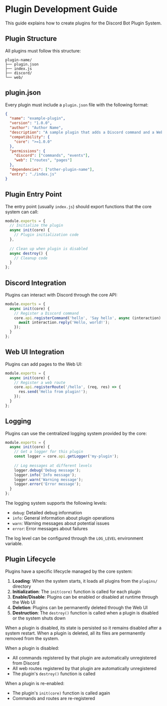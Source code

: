 # Plugin Development Guide

This guide explains how to create plugins for the Discord Bot Plugin System.

## Plugin Structure

All plugins must follow this structure:

```
plugin-name/
├── plugin.json
├── index.js
├── discord/
└── web/
```

## plugin.json

Every plugin must include a `plugin.json` file with the following format:

```json
{
  "name": "example-plugin",
  "version": "1.0.0",
  "author": "Author Name",
  "description": "A sample plugin that adds a Discord command and a Web UI page.",
  "compatibility": {
    "core": ">=1.0.0"
  },
  "permissions": {
    "discord": ["commands", "events"],
    "web": ["routes", "pages"]
  },
  "dependencies": ["other-plugin-name"],
  "entry": "./index.js"
}
```

## Plugin Entry Point

The entry point (usually `index.js`) should export functions that the core system can call:

```javascript
module.exports = {
  // Initialize the plugin
  async init(core) {
    // Plugin initialization code
  },
  
  // Clean up when plugin is disabled
  async destroy() {
    // Cleanup code
  }
};
```

## Discord Integration

Plugins can interact with Discord through the core API:

```javascript
module.exports = {
  async init(core) {
    // Register a Discord command
    core.api.registerCommand('hello', 'Say hello', async (interaction) => {
      await interaction.reply('Hello, world!');
    });
  }
};
```

## Web UI Integration

Plugins can add pages to the Web UI:

```javascript
module.exports = {
  async init(core) {
    // Register a web route
    core.api.registerRoute('/hello', (req, res) => {
      res.send('Hello from plugin!');
    });
  }
};
```

## Logging

Plugins can use the centralized logging system provided by the core:

```javascript
module.exports = {
  async init(core) {
    // Get a logger for this plugin
    const logger = core.api.getLogger('my-plugin');
    
    // Log messages at different levels
    logger.debug('Debug message');
    logger.info('Info message');
    logger.warn('Warning message');
    logger.error('Error message');
  }
};
```

The logging system supports the following levels:
- `debug`: Detailed debug information
- `info`: General information about plugin operations
- `warn`: Warning messages about potential issues
- `error`: Error messages about failures

The log level can be configured through the `LOG_LEVEL` environment variable.

## Plugin Lifecycle

Plugins have a specific lifecycle managed by the core system:

1. **Loading**: When the system starts, it loads all plugins from the `plugins/` directory
2. **Initialization**: The `init(core)` function is called for each plugin
3. **Enable/Disable**: Plugins can be enabled or disabled at runtime through the Web UI
4. **Deletion**: Plugins can be permanently deleted through the Web UI
5. **Destruction**: The `destroy()` function is called when a plugin is disabled or the system shuts down

When a plugin is disabled, its state is persisted so it remains disabled after a system restart.
When a plugin is deleted, all its files are permanently removed from the system.

When a plugin is disabled:
- All commands registered by that plugin are automatically unregistered from Discord
- All web routes registered by that plugin are automatically unregistered
- The plugin's `destroy()` function is called

When a plugin is re-enabled:
- The plugin's `init(core)` function is called again
- Commands and routes are re-registered
